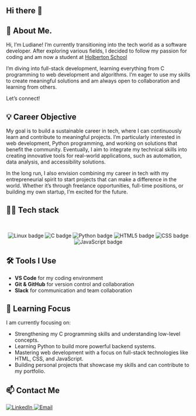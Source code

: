 ## Hi there 👋

## 📝 About Me.

Hi, I’m Ludiane! I’m currently transitioning into the tech world as a software developer. After exploring various fields, I decided to follow my passion for coding and am now a student at [Holberton School](https://www.holbertonschool.com/)

I’m diving into full-stack development, learning everything from C programming to web development and algorithms. I’m eager to use my skills to create meaningful solutions and am always open to collaboration and learning from others.

Let’s connect!

## 💡 Career Objective

My goal is to build a sustainable career in tech, where I can continuously learn and contribute to meaningful projects. I’m particularly interested in web development, Python programming, and working on solutions that benefit the community. Eventually, I aim to integrate my technical skills into creating innovative tools for real-world applications, such as automation, data analysis, and accessibility solutions.

In the long run, I also envision combining my career in tech with my entrepreneurial spirit to start projects that can make a difference in the world. Whether it’s through freelance opportunities, full-time positions, or building my own startup, I’m excited for the future.

## 👩‍💻 Tech stack
<br>
<p align="center">
 <img src="https://img.shields.io/badge/LINUX-fcc624?logo=linux&logoColor=black&style=for-the-badge" alt="Linux badge">
 <img src="https://img.shields.io/badge/C-00599C?logo=c&logoColor=white&style=for-the-badge" alt="C badge">
 <img src="https://img.shields.io/badge/PYTHON-3776AB?logo=python&logoColor=white&style=for-the-badge" alt="Python badge">
 <img src="https://img.shields.io/badge/HTML-E34F26?logo=html5&logoColor=white&style=for-the-badge" alt="HTML5 badge">
 <img src="https://img.shields.io/badge/CSS-1572B6?logo=css3&logoColor=white&style=for-the-badge" alt="CSS badge">
 <img src="https://img.shields.io/badge/JAVASCRIPT-F7DF1E?logo=javascript&logoColor=black&style=for-the-badge" alt="JavaScript badge">
</p>

## 🛠️ Tools I Use

- **VS Code** for my coding environment
- **Git & GitHub** for version control and collaboration
- **Slack** for communication and team collaboration

## 🎯 Learning Focus

I am currently focusing on:
- Strengthening my C programming skills and understanding low-level concepts.
- Learning Python to build more powerful backend systems.
- Mastering web development with a focus on full-stack technologies like HTML, CSS, and JavaScript.
- Building personal projects that showcase my skills and can contribute to my portfolio.

## 📫 Contact Me
<a href="https://www.linkedin.com/in/ludiane-trouillefou/"> <img src="https://img.shields.io/badge/LinkedIn-0077B5?style=for-the-badge&logo=linkedin&logoColor=white" alt="LinkedIn"> </a>
<a href="mailto:ludiane.trouillefou@gmail.com"> <img src="https://img.shields.io/badge/Email-D14836?style=for-the-badge&logo=gmail&logoColor=white" alt="Email"> </a>
